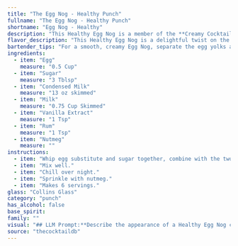 ```yaml
---
title: "The Egg Nog - Healthy Punch"
fullname: "The Egg Nog - Healthy Punch"
shortname: "Egg Nog - Healthy"
description: "This Healthy Egg Nog is a member of the **Creamy Cocktail** family, often featuring dairy and eggs. Its origins trace back to medieval European posset drinks, combining milk, eggs, and spices. "
flavor_description: "This Healthy Egg Nog is a delightful twist on the classic, offering a creamy, comforting flavor profile. The sweetness of the sugar and condensed milk balances the subtle richness of the egg yolks, while the vanilla extract adds a warm, comforting note. The rum provides a gentle, boozy kick, and the nutmeg creates a warming, spiced finish. It's a luxuriously smooth and satisfying drink, perfect for a holiday celebration or a cozy night in. "
bartender_tips: "For a smooth, creamy Egg Nog, separate the egg yolks and whites. Whisk the yolks with sugar until pale and fluffy, then slowly add the condensed milk, milk, and vanilla.  Fold in the stiffly beaten egg whites.  Finally, stir in the rum and nutmeg.  Chill for at least 2 hours for the flavors to meld and for a more refreshing drink."
ingredients:
  - item: "Egg"
    measure: "0.5 Cup"
  - item: "Sugar"
    measure: "3 Tblsp"
  - item: "Condensed Milk"
    measure: "13 oz skimmed"
  - item: "Milk"
    measure: "0.75 Cup Skimmed"
  - item: "Vanilla Extract"
    measure: "1 Tsp"
  - item: "Rum"
    measure: "1 Tsp"
  - item: "Nutmeg"
    measure: ""
instructions:
  - item: "Whip egg substitute and sugar together, combine with the two kinds of milk, vanilla, and rum."
  - item: "Mix well."
  - item: "Chill over night."
  - item: "Sprinkle with nutmeg."
  - item: "Makes 6 servings."
glass: "Collins Glass"
category: "punch"
has_alcohol: false
base_spirit:
family: ""
visual: "## LLM Prompt:**Describe the appearance of a Healthy Egg Nog cocktail, made with the following ingredients: Egg, Sugar, Condensed Milk, Milk, Vanilla Extract, Rum, and Nutmeg.****Focus on the following aspects:*** **Color:** Is it predominantly white, yellow, or a creamy, off-white? Does it have any hints of other colors, like brown from the nutmeg?* **Texture:** Is it smooth and velvety? Does it have any visible particles, like bits of egg white or nutmeg?* **Appearance:** Is it layered or uniform? Are there any interesting swirls or patterns on the surface? Does it have any foam or froth?* **Garnish:** How is the cocktail typically garnished? Are there any embellishments to consider?**Example:**Imagine a creamy, off-white liquid with a hint of golden yellow from the condensed milk. The surface is smooth and velvety, with a delicate layer of foam that is faintly flecked with brown nutmeg. The glass might be garnished with a cinnamon stick or a sprinkle of nutmeg. "
source: "thecocktaildb"
---
```


